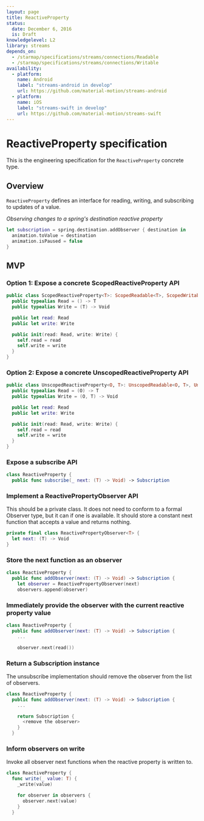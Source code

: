 ```yaml
---
layout: page
title: ReactiveProperty
status:
  date: December 6, 2016
  is: Draft
knowledgelevel: L2
library: streams
depends_on:
  - /starmap/specifications/streams/connections/Readable
  - /starmap/specifications/streams/connections/Writable
availability:
  - platform:
    name: Android
    label: "streams-android in develop"
    url: https://github.com/material-motion/streams-android
  - platform:
    name: iOS
    label: "streams-swift in develop"
    url: https://github.com/material-motion/streams-swift
---
```


# ReactiveProperty specification

This is the engineering specification for the `ReactiveProperty` concrete type.

## Overview

`ReactiveProperty` defines an interface for reading, writing, and subscribing to updates of a value.

*Observing changes to a spring's destination reactive property*

```swift
let subscription = spring.destination.addObserver { destination in
  animation.toValue = destination
  animation.isPaused = false
}
```

## MVP

### Option 1: Expose a concrete ScopedReactiveProperty API

```swift
public class ScopedReactiveProperty<T>: ScopedReadable<T>, ScopedWritable<T> {
  public typealias Read = () -> T
  public typealias Write = (T) -> Void

  public let read: Read
  public let write: Write

  public init(read: Read, write: Write) {
    self.read = read
    self.write = write
  }
}
```

### Option 2: Expose a concrete UnscopedReactiveProperty API

```swift
public class UnscopedReactiveProperty<O, T>: UnscopedReadable<O, T>, UnscopedWritable<O, T> {
  public typealias Read = (O) -> T
  public typealias Write = (O, T) -> Void

  public let read: Read
  public let write: Write

  public init(read: Read, write: Write) {
    self.read = read
    self.write = write
  }
}
```

### Expose a subscribe API

```swift
class ReactiveProperty {
  public func subscribe(_ next: (T) -> Void) -> Subscription
```

### Implement a ReactivePropertyObserver API

This should be a private class. It does not need to conform to a formal Observer type, but it can if
one is available. It should store a constant next function that accepts a value and returns nothing.

```swift
private final class ReactivePropertyObserver<T> {
  let next: (T) -> Void
}
```

### Store the next function as an observer

```swift
class ReactiveProperty {
  public func addObserver(next: (T) -> Void) -> Subscription {
    let observer = ReactivePropertyObserver(next)
    observers.append(observer)
```

### Immediately provide the observer with the current reactive property value

```swift
class ReactiveProperty {
  public func addObserver(next: (T) -> Void) -> Subscription {
    ...

    observer.next(read())
```

### Return a Subscription instance

The unsubscribe implementation should remove the observer from the list of observers.

```swift
class ReactiveProperty {
  public func addObserver(next: (T) -> Void) -> Subscription {
    ...

    return Subscription {
      <remove the observer>
    }
  }
```

### Inform observers on write

Invoke all observer next functions when the reactive property is written to.

```swift
class ReactiveProperty {
  func write(_ value: T) {
    _write(value)

    for observer in observers {
      observer.next(value)
    }
  }
```
